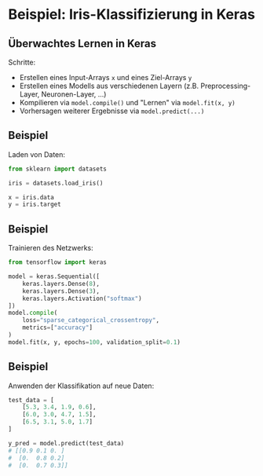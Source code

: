 # Beispiel: Iris-Klassifizierung in Keras

<!-- duplicate in machine-learning-theory and neural-networks-with-keras -->

## Überwachtes Lernen in Keras

Schritte:

- Erstellen eines Input-Arrays `x` und eines Ziel-Arrays `y`
- Erstellen eines Modells aus verschiedenen Layern (z.B. Preprocessing-Layer, Neuronen-Layer, ...)
- Kompilieren via `model.compile()` und "Lernen" via `model.fit(x, y)`
- Vorhersagen weiterer Ergebnisse via `model.predict(...)`

## Beispiel

Laden von Daten:

```py
from sklearn import datasets

iris = datasets.load_iris()

x = iris.data
y = iris.target
```

## Beispiel

Trainieren des Netzwerks:

```py
from tensorflow import keras

model = keras.Sequential([
    keras.layers.Dense(8),
    keras.layers.Dense(3),
    keras.layers.Activation("softmax")
])
model.compile(
    loss="sparse_categorical_crossentropy",
    metrics=["accuracy"]
)
model.fit(x, y, epochs=100, validation_split=0.1)
```

## Beispiel

Anwenden der Klassifikation auf neue Daten:

```py
test_data = [
    [5.3, 3.4, 1.9, 0.6],
    [6.0, 3.0, 4.7, 1.5],
    [6.5, 3.1, 5.0, 1.7]
]

y_pred = model.predict(test_data)
# [[0.9 0.1 0. ]
#  [0.  0.8 0.2]
#  [0.  0.7 0.3]]
```
